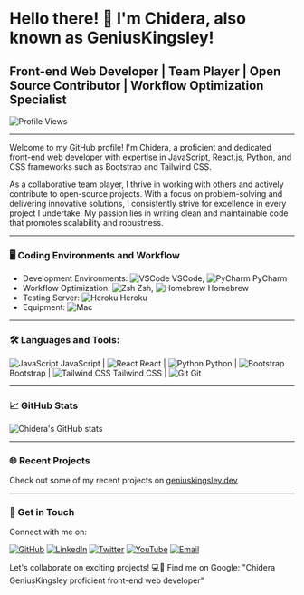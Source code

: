 # Hello there! 👋 I'm Chidera, also known as GeniusKingsley!

## Front-end Web Developer | Team Player | Open Source Contributor | Workflow Optimization Specialist

![Profile Views](https://img.shields.io/badge/Profile%20Views-123-blue)

---

Welcome to my GitHub profile! I'm Chidera, a proficient and dedicated front-end web developer with expertise in JavaScript, React.js, Python, and CSS frameworks such as Bootstrap and Tailwind CSS.

As a collaborative team player, I thrive in working with others and actively contribute to open-source projects. With a focus on problem-solving and delivering innovative solutions, I consistently strive for excellence in every project I undertake. My passion lies in writing clean and maintainable code that promotes scalability and robustness.

---

### 🖥️ Coding Environments and Workflow

- Development Environments: ![VSCode](https://img.shields.io/badge/VSCode-007ACC?style=for-the-badge&logo=visual-studio-code&logoColor=white) VSCode, ![PyCharm](https://img.shields.io/badge/PyCharm-000000?style=for-the-badge&logo=pycharm&logoColor=white) PyCharm
- Workflow Optimization: ![Zsh](https://img.shields.io/badge/Zsh-4EAA25?style=for-the-badge&logo=zsh&logoColor=white) Zsh, ![Homebrew](https://img.shields.io/badge/Homebrew-FBB040?style=for-the-badge&logo=homebrew&logoColor=white) Homebrew
- Testing Server: ![Heroku](https://img.shields.io/badge/Heroku-430098?style=for-the-badge&logo=heroku&logoColor=white) Heroku
- Equipment: ![Mac](https://img.shields.io/badge/Mac-000000?style=for-the-badge&logo=apple&logoColor=white)

---

### 🛠️ Languages and Tools:

![JavaScript](https://img.shields.io/badge/JavaScript-F7DF1E?style=for-the-badge&logo=javascript&logoColor=black) JavaScript |
![React](https://img.shields.io/badge/React-61DAFB?style=for-the-badge&logo=react&logoColor=black) React |
![Python](https://img.shields.io/badge/Python-3776AB?style=for-the-badge&logo=python&logoColor=white) Python |
![Bootstrap](https://img.shields.io/badge/Bootstrap-7952B3?style=for-the-badge&logo=bootstrap&logoColor=white) Bootstrap |
![Tailwind CSS](https://img.shields.io/badge/Tailwind_CSS-38B2AC?style=for-the-badge&logo=tailwind-css&logoColor=white) Tailwind CSS |
![Git](https://img.shields.io/badge/Git-F05032?style=for-the-badge&logo=git&logoColor=white) Git

---

### 📈 GitHub Stats

![Chidera's GitHub stats](https://github-readme-stats.vercel.app/api?username=zer0szn&show_icons=true&theme=tokyonight)

---

### 🌐 Recent Projects

Check out some of my recent projects on [geniuskingsley.dev](https://geniuskingsley.dev)

---

### 📮 Get in Touch

Connect with me on:

[![GitHub](https://img.shields.io/badge/GitHub-181717?style=for-the-badge&logo=github&logoColor=white)](https://github.com/zer0szn)
[![LinkedIn](https://img.shields.io/badge/LinkedIn-0077B5?style=for-the-badge&logo=linkedin&logoColor=white)](https://www.linkedin.com/in/zer0szn/)
[![Twitter](https://img.shields.io/badge/Twitter-1DA1F2?style=for-the-badge&logo=twitter&logoColor=white)](https://twitter.com/zer0szn4)
[![YouTube](https://img.shields.io/badge/YouTube-FF0000?style=for-the-badge&logo=youtube&logoColor=white)](https://youtube.com/zer0szn)
[![Email](https://img.shields.io/badge/Email-D14836?style=for-the-badge&logo=mail.ru&logoColor=white)](mailto:contact@geniuskingsley.dev)

Let's collaborate on exciting projects! 💻🚀 Find me on Google: "Chidera GeniusKingsley proficient front-end web developer"
